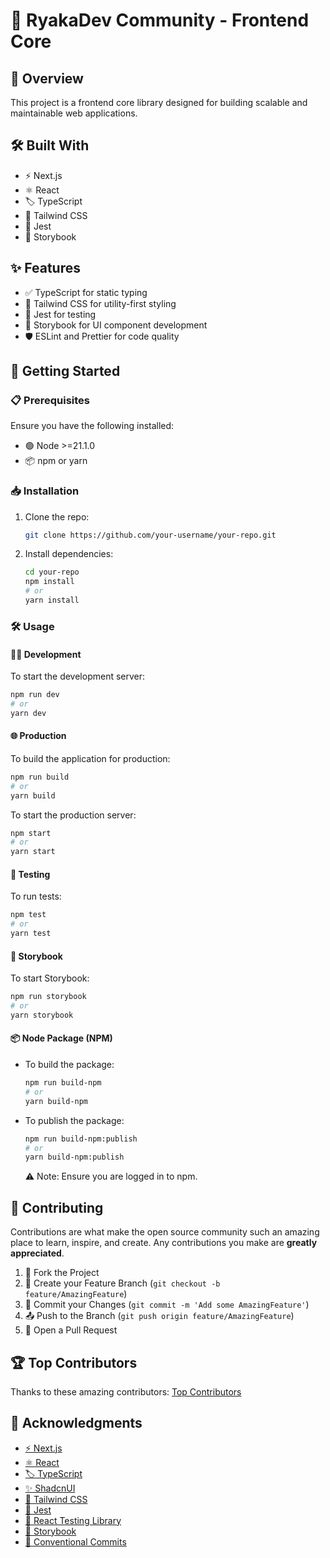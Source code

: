 # 🌟 RyakaDev Community - Frontend Core

## 📝 Overview

This project is a frontend core library designed for building scalable and maintainable web applications.

## 🛠️ Built With

- ⚡ Next.js
- ⚛️ React
- 🏷️ TypeScript
- 🎨 Tailwind CSS
- 🧪 Jest
- 📖 Storybook

## ✨ Features

- ✅ TypeScript for static typing
- 🎨 Tailwind CSS for utility-first styling
- 🧪 Jest for testing
- 📖 Storybook for UI component development
- 🛡️ ESLint and Prettier for code quality

## 🚀 Getting Started

### 📋 Prerequisites

Ensure you have the following installed:

- 🟢 Node >=21.1.0
- 📦 npm or yarn

### 📥 Installation

1. Clone the repo:
    ```sh
    git clone https://github.com/your-username/your-repo.git
    ```
2. Install dependencies:
    ```sh
    cd your-repo
    npm install
    # or
    yarn install
    ```

### 🛠️ Usage

#### 🧑‍💻 Development

To start the development server:

```sh
npm run dev
# or
yarn dev
```

#### 🌐 Production

To build the application for production:

```sh
npm run build
# or
yarn build
```

To start the production server:

```sh
npm start
# or
yarn start
```

#### 🧪 Testing

To run tests:

```sh
npm test
# or
yarn test
```

#### 📖 Storybook

To start Storybook:

```sh
npm run storybook
# or
yarn storybook
```

#### 📦 Node Package (NPM)

- To build the package:
    ```sh
    npm run build-npm
    # or
    yarn build-npm
    ```
- To publish the package:
    ```sh
    npm run build-npm:publish
    # or
    yarn build-npm:publish
    ```
    ⚠️ Note: Ensure you are logged in to npm.

## 🤝 Contributing

Contributions are what make the open source community such an amazing place to learn, inspire, and create. Any contributions you make are **greatly appreciated**.

1. 🍴 Fork the Project
2. 🌱 Create your Feature Branch (`git checkout -b feature/AmazingFeature`)
3. 💾 Commit your Changes (`git commit -m 'Add some AmazingFeature'`)
4. 📤 Push to the Branch (`git push origin feature/AmazingFeature`)
5. 🔁 Open a Pull Request

## 🏆 Top Contributors

Thanks to these amazing contributors: [Top Contributors](https://github.com/ryakadev/rdf-fe-core/graphs/contributors)

## 🙏 Acknowledgments

- [⚡ Next.js](https://nextjs.org/)
- [⚛️ React](https://reactjs.org/)
- [🏷️ TypeScript](https://www.typescriptlang.org/)
- [✨ ShadcnUI](https://ui.shadcn.com/docs)
- [🎨 Tailwind CSS](https://tailwindcss.com/)
- [🧪 Jest](https://jestjs.io/)
- [🧪 React Testing Library](https://testing-library.com/)
- [📖 Storybook](https://storybook.js.org/)
- [📜 Conventional Commits](https://www.conventionalcommits.org/)
